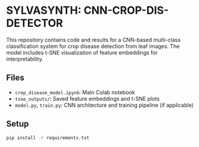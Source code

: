 # SYLVASYNTH: CNN-CROP-DIS-DETECTOR

This repository contains code and results for a CNN-based multi-class classification system for crop disease detection from leaf images. The model includes t-SNE visualization of feature embeddings for interpretability.

## Files

- `crop_disease_model.ipynb`: Main Colab notebook
- `tsne_outputs/`: Saved feature embeddings and t-SNE plots
- `model.py`, `train.py`: CNN architecture and training pipeline (if applicable)

## Setup

```bash
pip install -r requirements.txt
